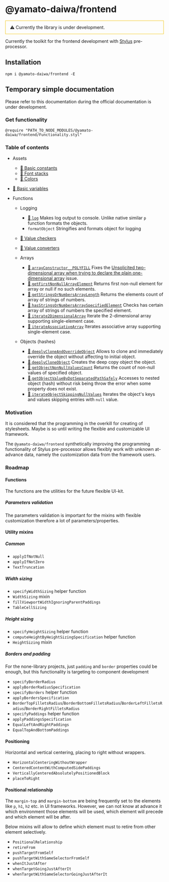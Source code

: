 # @yamato-daiwa/frontend

<div style="border: 1px solid #F1C40F; padding: 12px 14px">
  ⚠ Currently the library is under development.
</div>


Currently the toolkit for the frontend development with [Stylus](https://github.com/stylus/stylus/) pre-processor.


## Installation

```
npm i @yamato-daiwa/frontend -E
```


## Temporary simple documentation

Please refer to this documentation during the official documentation is under development.


### Get functionality

```stylus
@require "PATH_TO_NODE_MODULES/@yamato-daiwa/frontend/Functionality.styl"
```

### Table of contents

* Assets
  * [📖 Basic constants](Documentation/Styles/01-Assets/01-BasicConstants/BasicConstants.md)
  * [📖 Font stacks](Documentation/Styles/01-Assets/02-FontStacks/FontStacks.md)
  * [📖 Colors](Documentation/Styles/01-Assets/03-Colors/Colors.md)
  
* [📖 Basic variables](Documentation/Styles/02-Kernel/01-BasicVariables/BasicVariables.md)

* Functions
  
  * Logging
  
    * [📖 `log`](Documentation/Styles/02-Kernel/02-Functions/00-Logging/log/log.md) 
      Makes log output to console. Unlike native similar `p` function formats the objects. 
    * `formatObject` Stringifies and formats object for logging

  * [📖 Value checkers](Documentation/Styles/02-Kernel/02-Functions/01-ValueCheckers/ValueCheckers.md) 
  * [📖 Value converters](Documentation/Styles/02-Kernel/02-Functions/02-ValueConverters/ValueConverters.md)
    
  * Arrays
    * [📖 `arrayConstructor__POLYFILL`](Documentation/Styles/02-Kernel/02-Functions/03-Arrays/arrayConstructor__POLYFILL/arrayConstructor__POLYFILL.md)
      Fixes the [Unsolicited two-dimensional array when trying to declare the plain one-dimensional array](https://github.com/stylus/stylus/issues/2582) issue.
    * [📖 `getFirstNonNullArrayElement`](Documentation/Styles/02-Kernel/02-Functions/03-Arrays/getFirstNonNullElement/getFirstNonNullArrayElement.md)
      Returns first non-null element for array or null if no such elements.
    * [📖 `getStringsOrNumbersArrayLength`](Documentation/Styles/02-Kernel/02-Functions/03-Arrays/getStringsOrNumbersArrayLength/getStringsOrNumbersArrayLength.md)
      Returns the elements count of array of strings of numbers.
    * [📖 `hasStringsOrNumbersArraySpecifiedElement`](Documentation/Styles/02-Kernel/02-Functions/03-Arrays/hasStringsOrNumbersArraySpecifiedElement/hasStringsOrNumbersArraySpecifiedElement.md)
      Checks has certain array of strings of numbers the specified element.
    * [📖 `iterate2DimensionalArray`](Documentation/Styles/02-Kernel/02-Functions/03-Arrays/iterate2DimensionalArray/iterate2DimensionalArray.md)
      Iterate the 2-dimensional array supporting single-element case.
    * [📖 `iterateAssociativeArray`](Documentation/Styles/02-Kernel/02-Functions/03-Arrays/iterateAssociativeArray/iterateAssociativeArray.md)
      Iterates associative array supporting single-element case.
      
  * Objects (hashes)
    * [📖 `deeplyCloneAndOverrideObject`](Documentation/Styles/02-Kernel/02-Functions/04-Objects/deeplyCloneAndOverrideObject/deeplyCloneAndOverrideObject.md)
      Allows to clone and immediately override the object without affecting to initial object.
    * [📖 `deeplyCloneObject`](Documentation/Styles/02-Kernel/02-Functions/04-Objects/deeplyCloneObject/deeplyCloneObject.md)
      Creates the deep copy object the object.
    * [📖 `getObjectNonNullValuesCount`](Documentation/Styles/02-Kernel/02-Functions/04-Objects/getObjectNonNullValuesCount/getObjectNonNullValuesCount.md)
      Returns the count of non-null values of specified object.
    * [📖 `getObjectValueByDotSeparatedPathSafely`](Documentation/Styles/02-Kernel/02-Functions/04-Objects/getObjectValueByDotSeparatedPathSafely/getObjectValueByDotSeparatedPathSafely.md)
      Accesses to nested object (hash) without risk being throw the error when some property does not exist. 
    * [📖 `iterateObjectSkippingNullValues`](Documentation/Styles/02-Kernel/02-Functions/04-Objects/iterateObjectSkippingNullValues/iterateObjectSkippingNullValues.md)
      Iterates the object's keys and values skipping entries with `null` value. 


### Motivation

It is considered that the programming in the overkill for creating of stylesheets.
Maybe is so until writing the flexible and customizable UI framework.

The `@yamato-daiwa/frontend` synthetically improving the programming functionality of Stylus pre-processor
allows flexibly work with unknown at-advance data, namely the customization data from the framework users.


### Roadmap

#### Functions

The functions are the utilities for the future flexible UI-kit.


##### Parameters validation

The parameters validation is important for the mixins with flexible customization therefore a lot of parameters/properties.


#### Utility mixins

##### Common

* `applyIfNotNull`
* `applyIfNotZero`
* `TextTruncation`


##### Width sizing

* `specifyWidthSizing` helper function
* `WidthSizing` mixin 
* `fillViewportWidthIgnoringParentPaddings`
* `TableCellSizing`


##### Height sizing

* `specifyHeightSizing` helper function
* `computeHeightByHeightSizingSpecification` helper function
* `HeightSizing` mixin


##### Borders and padding

For the none-library projects, just `padding` and `border` properties could be enough, but this functionality is targeting to
component development 

* `specifyBorderRadius`
* `applyBorderRadiusSpecification`
* `specifyBorders` helper function
* `applyBordersSpecification`
* `BorderTopFilletsRadius`/`BorderBottomFilletsRadius`/`BorderLeftFilletsRadius`/`BorderRightFilletsRadius`
* `specifyPaddings` helper function
* `applyPaddingsSpecification`
* `EqualLeftAndRightPaddings`
* `EqualTopAndBottomPaddings`


#### Positioning

Horizontal and vertical centering, placing to right without wrappers.

* `HorizontalCenteringWithoutWrapper`
* `CenteredContentWithComputedSidePaddings`
* `VerticallyCenteredAbsolutelyPositionedBlock`
* `placeToRight`


#### Positional relationship

The `margin-top` and `margin-bottom` are being frequently set to the elements like `p`, `h1`, `h2` etc. in UI frameworks.
However, we can not know at advance it which environment those elements will be used, which element will precede and which
element will be after.

Below mixins will allow to define which element must to retire from other element selectively.

* `PositionalRelationship`
* `retireFrom`
* `pushTargetFromSelf`
* `pushTargetWithSameSelectorFromSelf`
* `whenItJustAfter`
* `whenTargetGoingJustAfterIt`
* `whenTargetWithSameSelectorGoingJustAfterIt`
